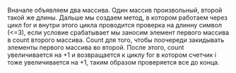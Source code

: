 Вначале объявляем два массива. Один массив произвольный, второй такой же длины.
Дальше мы создаем метод, в котором работаем через цикл for и внутри этого цикла проводится проверка на длинну символ (<=3), если условие срабатывает мы заносим элемент первого массива в count второго массива. Count для того, чтобы поочереди закидывать элементы первого массива во второй.
После этого, count увеличивается на +1 и возвращается к циклу for в котором счетчик i тоже увеличивается на +1, таким образом проверяется все до конца. 